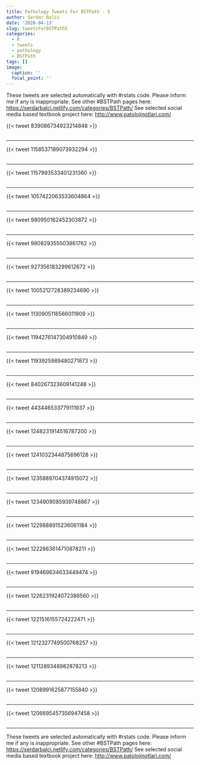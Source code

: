 ```yaml
---
title: Pathology Tweets For BSTPath - 5
author: Serdar Balci
date: '2020-04-13'
slug: tweetsForBSTPath5
categories:
  - R
  - tweets
  - pathology
  - BSTPath
tags: []
image:
  caption: ''
  focal_point: ''
---
```



These tweets are selected automatically with #rstats code. Please inform me if any is inappropriate.
See other #BSTPath pages here: https://serdarbalci.netlify.com/categories/BSTPath/ 
See selected social media based textbook project here: http://www.patolojinotlari.com/

{{< tweet 839086734923214848 >}}
<br>
<br>
<hr>
{{< tweet 1158537189073932294 >}}
<br>
<br>
<hr>
{{< tweet 1157993533401231360 >}}
<br>
<br>
<hr>
{{< tweet 1057422063533604864 >}}
<br>
<br>
<hr>
{{< tweet 980950162452303872 >}}
<br>
<br>
<hr>
{{< tweet 980829355503861762 >}}
<br>
<br>
<hr>
{{< tweet 927356183299612672 >}}
<br>
<br>
<hr>
{{< tweet 1005212728389234690 >}}
<br>
<br>
<hr>
{{< tweet 1130905116566011909 >}}
<br>
<br>
<hr>
{{< tweet 1194276147304910849 >}}
<br>
<br>
<hr>
{{< tweet 1193925989480271873 >}}
<br>
<br>
<hr>
{{< tweet 840267323609141248 >}}
<br>
<br>
<hr>
{{< tweet 443446533779111937 >}}
<br>
<br>
<hr>
{{< tweet 1248231914516787200 >}}
<br>
<br>
<hr>
{{< tweet 1241032344875696128 >}}
<br>
<br>
<hr>
{{< tweet 1235889704374915072 >}}
<br>
<br>
<hr>
{{< tweet 1234909085939748867 >}}
<br>
<br>
<hr>
{{< tweet 1229888915236061184 >}}
<br>
<br>
<hr>
{{< tweet 1222863614710878211 >}}
<br>
<br>
<hr>
{{< tweet 919469634633449474 >}}
<br>
<br>
<hr>
{{< tweet 1226231924072386560 >}}
<br>
<br>
<hr>
{{< tweet 1221516155724222471 >}}
<br>
<br>
<hr>
{{< tweet 1212327749500768257 >}}
<br>
<br>
<hr>
{{< tweet 1211289348982878213 >}}
<br>
<br>
<hr>
{{< tweet 1208991625877155840 >}}
<br>
<br>
<hr>
{{< tweet 1206695457356947458 >}}
<br>
<br>
<hr>


These tweets are selected automatically with #rstats code. Please inform me if any is inappropriate.
See other #BSTPath pages here: https://serdarbalci.netlify.com/categories/BSTPath/ 
See selected social media based textbook project here: http://www.patolojinotlari.com/
